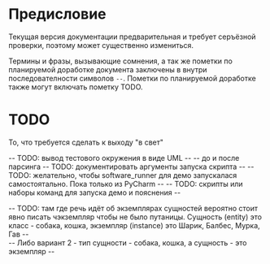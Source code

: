 # Предисловие

Текущая версия документации предварительная и требует серъёзной проверки, поэтому может существенно измениться.

Термины и фразы, вызывающие сомнения, а так же пометки по планируемой доработке документа заключены в внутри 
последователности символов `--`. Пометки по планируемой доработке также могут включать пометку TODO.

# TODO

То, что требуется сделать к выходу "в свет"

-- TODO: вывод тестового окружения в виде UML --
--       до и после парсинга
-- TODO: документировать аргументы запуска скрипта --
-- TODO: желательно, чтобы software_runner для демо запускалася самостоятально. Пока только из PyCharm --
-- TODO: скрипты или наборы команд для запуска демо и пояснения --

-- TODO: там где речь идёт об экземплярах сущностей вероятно стоит явно писать чэкземпляр чтобы не было путаницы. 
Сущность (entity) это класс - собака, кошка, экземпляр (instance) это Шарик, Балбес, Мурка, Гав --\
-- Либо вариант 2 - тип сущности - собака, кошка, а сущность - это экземпляр --

